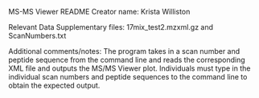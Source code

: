 MS-MS Viewer README
Creator name: Krista Williston

Relevant Data
Supplementary files: 17mix_test2.mzxml.gz and ScanNumbers.txt

Additional comments/notes:
The program takes in a scan number and peptide sequence from the command line and reads the corresponding XML file and outputs the MS/MS Viewer plot.  Individuals must type in the individual scan numbers and peptide sequences to the command line to obtain the expected output.
